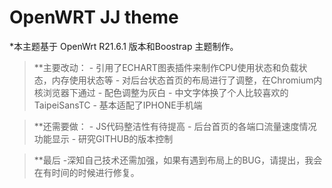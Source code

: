 # OpenWRT JJ theme

*本主题基于 OpenWrt R21.6.1 版本和Boostrap 主题制作。

>**主要改动：
    - 引用了ECHART图表插件来制作CPU使用状态和负载状态，内存使用状态等
    - 对后台状态首页的布局进行了调整，在Chromium内核浏览器下通过
    - 配色调整为灰白
    - 中文字体换了个人比较喜欢的TaipeiSansTC
    - 基本适配了IPHONE手机端

>**还需要做：
    - JS代码整洁性有待提高
    - 后台首页的各端口流量速度情况功能显示
    - 研究GITHUB的版本控制

>**最后
    -深知自己技术还需加强，如果有遇到布局上的BUG，请提出，我会在有时间的时候进行修复。
